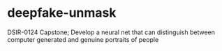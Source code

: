 # deepfake-unmask
DSIR-0124 Capstone; Develop a neural net that can distinguish between computer generated and genuine portraits of people
